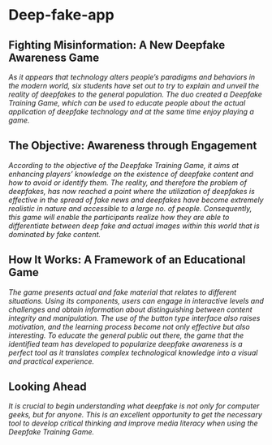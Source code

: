 # Deep-fake-app
## Fighting Misinformation: A New Deepfake Awareness Game

*As it appears that technology alters people’s paradigms and behaviors in the modern world, six students have set out to try to explain and unveil the reality of deepfakes to the general population. The duo created a Deepfake Training Game, which can be used to educate people about the actual application of deepfake technology and at the same time enjoy playing a game.*
## The Objective: Awareness through Engagement

*According to the objective of the Deepfake Training Game, it aims at enhancing players’ knowledge on the existence of deepfake content and how to avoid or identify them. The reality, and therefore the problem of deepfakes, has now reached a point where the utilization of deepfakes is effective in the spread of fake news and deepfakes have become extremely realistic in nature and accessible to a large no. of people. Consequently, this game will enable the participants realize how they are able to differentiate between deep fake and actual images within this world that is dominated by fake content.*
## How It Works: A Framework of an Educational Game

*The game presents actual and fake material that relates to different situations. Using its components, users can engage in interactive levels and challenges and obtain information about distinguishing between content integrity and manipulation. The use of the button type interface also raises motivation, and the learning process become not only effective but also interesting. To educate the general public out there, the game that the identified team has developed to popularize deepfake awareness is a perfect tool as it translates complex technological knowledge into a visual and practical experience.*
## Looking Ahead

*It is crucial to begin understanding what deepfake is not only for computer geeks, but for anyone. This is an excellent opportunity to get the necessary tool to develop critical thinking and improve media literacy when using the Deepfake Training Game.*

